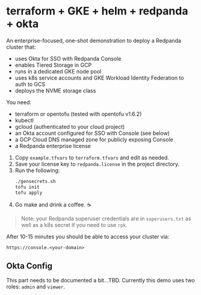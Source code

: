 # terraform + GKE + helm + redpanda + okta

An enterprise-focused, one-shot demonstration to deploy a Redpanda cluster that:

- uses Okta for SSO with Redpanda Console
- enables Tiered Storage in GCP
- runs in a dedicated GKE node pool
- uses k8s service accounts and GKE Workload Identity Federation to auth to GCS
- deploys the NVME storage class

You need:
- terraform or opentofu (tested with opentofu v1.6.2)
- kubectl
- gcloud (authenticated to your cloud project)
- an Okta account configured for SSO with Console (see below)
- a GCP Cloud DNS managed zone for publicly exposing Console
- a Redpanda enterprise license

1. Copy `example.tfvars` to `terraform.tfvars` and edit as needed.
2. Save your license key to `redpanda.license` in the project directory.
3. Run the following:
    ```sh
    ./gensecrets.sh
    tofu init
    tofu apply
    ```
4. Go make and drink a coffee. ☕️

> Note: your Redpanda superuser credentials are in `superusers.txt` as well as a k8s secret if you need to use `rpk`.

After 10-15 minutes you should be able to access your cluster via:

  `https://console.<your-domain>`

## Okta Config

This part needs to be documented a bit...TBD. Currently this demo uses two roles: `admin` and `viewer`.